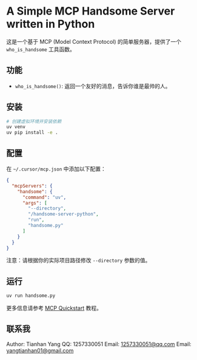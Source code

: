 # A Simple MCP Handsome Server written in Python

这是一个基于 MCP (Model Context Protocol) 的简单服务器，提供了一个 `who_is_handsome` 工具函数。

## 功能

- `who_is_handsome()`: 返回一个友好的消息，告诉你谁是最帅的人。

## 安装

```bash
# 创建虚拟环境并安装依赖
uv venv
uv pip install -e .
```

## 配置

在 `~/.cursor/mcp.json` 中添加以下配置：

```json
{
  "mcpServers": {
    "handsome": {
      "command": "uv",
      "args": [
        "--directory",
        "/handsome-server-python",
        "run",
        "handsome.py"
      ]
    }
  }
}
```

注意：请根据你的实际项目路径修改 `--directory` 参数的值。

## 运行

```bash
uv run handsome.py
```

更多信息请参考 [MCP Quickstart](https://modelcontextprotocol.io/quickstart) 教程。

## 联系我
Author: Tianhan Yang
QQ: 1257330051
Email: 1257330051@qq.com
Email: yangtianhan01@gmail.com